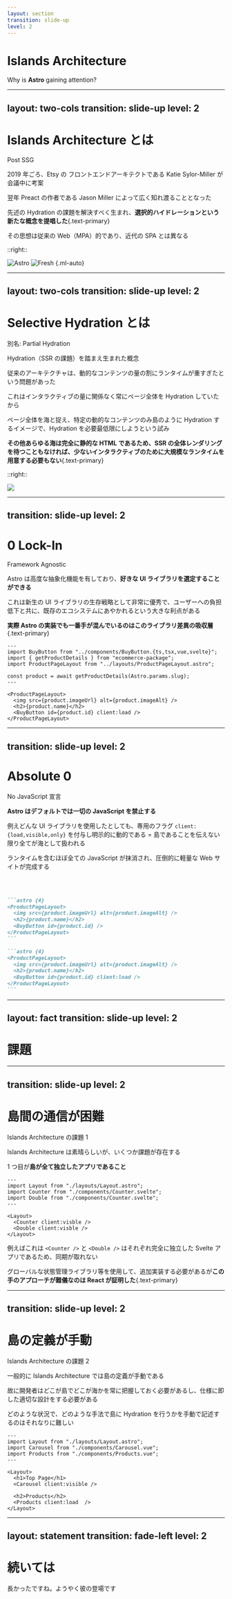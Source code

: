 ```yaml
---
layout: section
transition: slide-up
level: 2
---
```


# Islands Architecture

Why is **Astro** gaining attention?

---
layout: two-cols
transition: slide-up
level: 2
---

# Islands Architecture とは

Post SSG

2019 年ごろ、Etsy の フロントエンドアーキテクトである Katie Sylor-Miller が会議中に考案

翌年 Preact の作者である Jason Miller によって広く知れ渡ることとなった

先述の Hydration の課題を解決すべく生まれ、**選択的ハイドレーションという新たな概念を提唱した**{.text-primary}

その思想は従来の Web（MPA）的であり、近代の SPA とは異なる

::right::

<div class="grid mx-4">

![Astro](/islands/astro.svg)
![Fresh](/islands/fresh.svg) {.ml-auto}

</div>

---
layout: two-cols
transition: slide-up
level: 2
---

# Selective Hydration とは

別名: Partial Hydration

Hydration（SSR の課題）を踏まえ生まれた概念

従来のアーキテクチャは、動的なコンテンツの量の割にランタイムが重すぎたという問題があった

これはインタラクティブの量に関係なく常にページ全体を Hydration していたから

ページ全体を海と捉え、特定の動的なコンテンツのみ島のように Hydration するイメージで、Hydration を必要最低限にしようという試み

**その他あらゆる海は完全に静的な HTML であるため、SSR の全体レンダリングを待つこともなければ、少ないインタラクティブのために大規模なランタイムを用意する必要もない**{.text-primary}

::right::

![](/islands/islands-architecture.png)

---
transition: slide-up
level: 2
---

# 0 Lock-In

Framework Agnostic

Astro は高度な抽象化機能を有しており、**好きな UI ライブラリを選定することができる**

これは新生の UI ライブラリの生存戦略として非常に優秀で、ユーザーへの負担低下と共に、既存のエコシステムにあやかれるという大きな利点がある

**実際 Astro の実装でも一番手が混んでいるのはこのライブラリ差異の吸収層**{.text-primary}

```astro {2,12}
---
import BuyButton from "../components/BuyButton.{ts,tsx,vue,svelte}";
import { getProductDetails } from "ecommerce-package";
import ProductPageLayout from "../layouts/ProductPageLayout.astro";

const product = await getProductDetails(Astro.params.slug);
---

<ProductPageLayout>
  <img src={product.imageUrl} alt={product.imageAlt} />
  <h2>{product.name}</h2>
  <BuyButton id={product.id} client:load />
</ProductPageLayout>
```

---
transition: slide-up
level: 2
---

# Absolute 0

No JavaScript 宣言

**Astro はデフォルトでは一切の JavaScript を禁止する**

例えどんな UI ライブラリを使用したとしても、専用のフラグ `client:{load,visible,only}` を付与し明示的に動的である = 島であることを伝えない限り全てが海として扱われる

ランタイムを含むほぼ全ての JavaScript が抹消され、圧倒的に軽量な Web サイトが完成する

<br />
<br />

````md magic-move
```astro {4}
<ProductPageLayout>
  <img src={product.imageUrl} alt={product.imageAlt} />
  <h2>{product.name}</h2>
  <BuyButton id={product.id} />
</ProductPageLayout>
```

```astro {4}
<ProductPageLayout>
  <img src={product.imageUrl} alt={product.imageAlt} />
  <h2>{product.name}</h2>
  <BuyButton id={product.id} client:load />
</ProductPageLayout>
```
````

---
layout: fact
transition: slide-up
level: 2
---

# 課題

---
transition: slide-up
level: 2
---

# 島間の通信が困難

Islands Architecture の課題 1

Islands Architecture は素晴らしいが、いくつか課題が存在する

1 つ目が**島が全て独立したアプリであること**

```astro {7,8}
---
import Layout from "./layouts/Layout.astro";
import Counter from "./components/Counter.svelte";
import Double from "./components/Counter.svelte";
---

<Layout>
  <Counter client:visble />
  <Double client:visble />
</Layout>
```

例えばこれは `<Counter />` と `<Double />` はそれぞれ完全に独立した Svelte アプリであるため、同期が取れない

グローバルな状態管理ライブラリ等を使用して、追加実装する必要があるが**この手のアプローチが難儀なのは React が証明した**{.text-primary}

---
transition: slide-up
level: 2
---

# 島の定義が手動

Islands Architecture の課題 2

一般的に Islands Architecture では島の定義が手動である

故に開発者はどこが島でどこが海かを常に把握しておく必要があるし、仕様に即した適切な設計をする必要がある

どのような状況で、どのような手法で島に Hydration を行うかを手動で記述するのはそれなりに難しい

```astro {9,12}
---
import Layout from "./layouts/Layout.astro";
import Carousel from "./components/Carousel.vue";
import Products from "./components/Products.vue";
---

<Layout>
  <h1>Top Page</h1>
  <Carousel client:visible />

  <h2>Products</h2>
  <Products client:load  />
</Layout>
```

---
layout: statement
transition: fade-left
level: 2
---

# 続いては

長かったですね。ようやく彼の登場です
